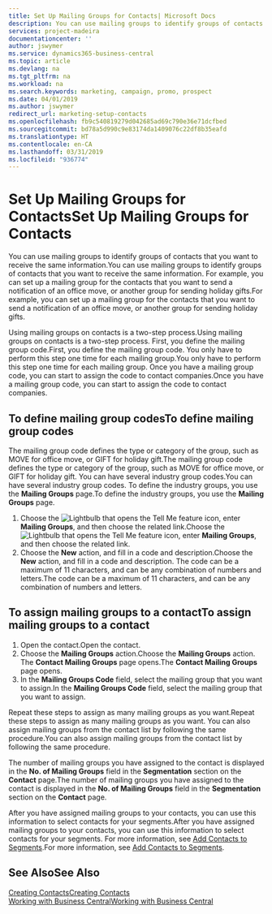 ```yaml
---
title: Set Up Mailing Groups for Contacts| Microsoft Docs
description: You can use mailing groups to identify groups of contacts that you want to receive the same information, for example, for a marketing campaign or promo.
services: project-madeira
documentationcenter: ''
author: jswymer
ms.service: dynamics365-business-central
ms.topic: article
ms.devlang: na
ms.tgt_pltfrm: na
ms.workload: na
ms.search.keywords: marketing, campaign, promo, prospect
ms.date: 04/01/2019
ms.author: jswymer
redirect_url: marketing-setup-contacts
ms.openlocfilehash: fb9c540819279d042685ad69c790e36e71dcfbed
ms.sourcegitcommit: bd78a5d990c9e83174da1409076c22df8b35eafd
ms.translationtype: HT
ms.contentlocale: en-CA
ms.lasthandoff: 03/31/2019
ms.locfileid: "936774"
---
```

# <a name="set-up-mailing-groups-for-contacts"></a><span data-ttu-id="42fc5-103">Set Up Mailing Groups for Contacts</span><span class="sxs-lookup"><span data-stu-id="42fc5-103">Set Up Mailing Groups for Contacts</span></span>
<span data-ttu-id="42fc5-104">You can use mailing groups to identify groups of contacts that you want to receive the same information.</span><span class="sxs-lookup"><span data-stu-id="42fc5-104">You can use mailing groups to identify groups of contacts that you want to receive the same information.</span></span> <span data-ttu-id="42fc5-105">For example, you can set up a mailing group for the contacts that you want to send a notification of an office move, or another group for sending holiday gifts.</span><span class="sxs-lookup"><span data-stu-id="42fc5-105">For example, you can set up a mailing group for the contacts that you want to send a notification of an office move, or another group for sending holiday gifts.</span></span>

<span data-ttu-id="42fc5-106">Using mailing groups on contacts is a two-step process.</span><span class="sxs-lookup"><span data-stu-id="42fc5-106">Using mailing groups on contacts is a two-step process.</span></span> <span data-ttu-id="42fc5-107">First, you define the mailing group code.</span><span class="sxs-lookup"><span data-stu-id="42fc5-107">First, you define the mailing group code.</span></span> <span data-ttu-id="42fc5-108">You only have to perform this step one time for each mailing group.</span><span class="sxs-lookup"><span data-stu-id="42fc5-108">You only have to perform this step one time for each mailing group.</span></span> <span data-ttu-id="42fc5-109">Once you have a mailing group code, you can start to assign the code to contact companies.</span><span class="sxs-lookup"><span data-stu-id="42fc5-109">Once you have a mailing group code, you can start to assign the code to contact companies.</span></span>

## <a name="to-define-mailing-group-codes"></a><span data-ttu-id="42fc5-110">To define mailing group codes</span><span class="sxs-lookup"><span data-stu-id="42fc5-110">To define mailing group codes</span></span>
<span data-ttu-id="42fc5-111">The mailing group code defines the type or category of the group, such as MOVE for office move, or GIFT for holiday gift.</span><span class="sxs-lookup"><span data-stu-id="42fc5-111">The mailing group code defines the type or category of the group, such as MOVE for office move, or GIFT for holiday gift.</span></span> <span data-ttu-id="42fc5-112">You can have several industry group codes.</span><span class="sxs-lookup"><span data-stu-id="42fc5-112">You can have several industry group codes.</span></span> <span data-ttu-id="42fc5-113">To define the industry groups, you use the **Mailing Groups** page.</span><span class="sxs-lookup"><span data-stu-id="42fc5-113">To define the industry groups, you use the **Mailing Groups** page.</span></span>

1. <span data-ttu-id="42fc5-114">Choose the ![Lightbulb that opens the Tell Me feature](media/ui-search/search_small.png "Tell me what you want to do") icon, enter **Mailing Groups**, and then choose the related link.</span><span class="sxs-lookup"><span data-stu-id="42fc5-114">Choose the ![Lightbulb that opens the Tell Me feature](media/ui-search/search_small.png "Tell me what you want to do") icon, enter **Mailing Groups**, and then choose the related link.</span></span>
2. <span data-ttu-id="42fc5-115">Choose the **New** action, and fill in a code and description.</span><span class="sxs-lookup"><span data-stu-id="42fc5-115">Choose the **New** action, and fill in a code and description.</span></span> <span data-ttu-id="42fc5-116">The code can be a maximum of 11 characters, and can be any combination of numbers and letters.</span><span class="sxs-lookup"><span data-stu-id="42fc5-116">The code can be a maximum of 11 characters, and can be any combination of numbers and letters.</span></span>

## <a name="AssignMailGroupContact"></a> <span data-ttu-id="42fc5-117">To assign mailing groups to a contact</span><span class="sxs-lookup"><span data-stu-id="42fc5-117">To assign mailing groups to a contact</span></span>
1. <span data-ttu-id="42fc5-118">Open the contact.</span><span class="sxs-lookup"><span data-stu-id="42fc5-118">Open the contact.</span></span>
2. <span data-ttu-id="42fc5-119">Choose the **Mailing Groups** action.</span><span class="sxs-lookup"><span data-stu-id="42fc5-119">Choose the **Mailing Groups** action.</span></span> <span data-ttu-id="42fc5-120">The **Contact Mailing Groups** page opens.</span><span class="sxs-lookup"><span data-stu-id="42fc5-120">The **Contact Mailing Groups** page opens.</span></span>
3. <span data-ttu-id="42fc5-121">In the **Mailing Groups Code** field, select the mailing group that you want to assign.</span><span class="sxs-lookup"><span data-stu-id="42fc5-121">In the **Mailing Groups Code** field, select the mailing group that you want to assign.</span></span>

<span data-ttu-id="42fc5-122">Repeat these steps to assign as many mailing groups as you want.</span><span class="sxs-lookup"><span data-stu-id="42fc5-122">Repeat these steps to assign as many mailing groups as you want.</span></span> <span data-ttu-id="42fc5-123">You can also assign mailing groups from the contact list by following the same procedure.</span><span class="sxs-lookup"><span data-stu-id="42fc5-123">You can also assign mailing groups from the contact list by following the same procedure.</span></span>

<span data-ttu-id="42fc5-124">The number of mailing groups you have assigned to the contact is displayed in the **No. of Mailing Groups** field in the **Segmentation** section on the **Contact** page.</span><span class="sxs-lookup"><span data-stu-id="42fc5-124">The number of mailing groups you have assigned to the contact is displayed in the **No. of Mailing Groups** field in the **Segmentation** section on the **Contact** page.</span></span>

<span data-ttu-id="42fc5-125">After you have assigned mailing groups to your contacts, you can use this information to select contacts for your segments.</span><span class="sxs-lookup"><span data-stu-id="42fc5-125">After you have assigned mailing groups to your contacts, you can use this information to select contacts for your segments.</span></span> <span data-ttu-id="42fc5-126">For more information, see [Add Contacts to Segments](marketing-add-contact-segment.md).</span><span class="sxs-lookup"><span data-stu-id="42fc5-126">For more information, see [Add Contacts to Segments](marketing-add-contact-segment.md).</span></span>

## <a name="see-also"></a><span data-ttu-id="42fc5-127">See Also</span><span class="sxs-lookup"><span data-stu-id="42fc5-127">See Also</span></span>
[<span data-ttu-id="42fc5-128">Creating Contacts</span><span class="sxs-lookup"><span data-stu-id="42fc5-128">Creating Contacts</span></span>](marketing-create-contact-companies.md)  
[<span data-ttu-id="42fc5-129">Working with Business Central</span><span class="sxs-lookup"><span data-stu-id="42fc5-129">Working with Business Central</span></span>](ui-work-product.md)
